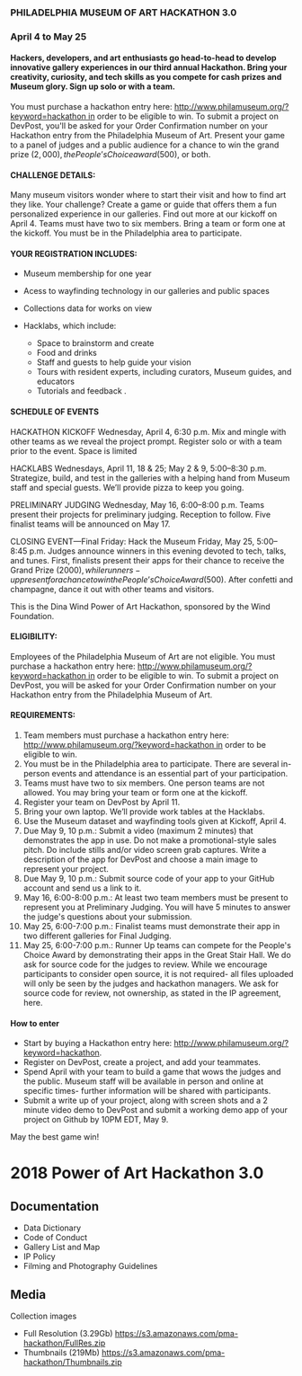### PHILADELPHIA MUSEUM OF ART HACKATHON 3.0
### April 4 to May 25

#### Hackers, developers, and art enthusiasts go head-to-head to develop innovative gallery experiences in our third annual Hackathon. Bring your creativity, curiosity, and tech skills as you compete for cash prizes and Museum glory. Sign up solo or with a team. 
You must purchase a hackathon entry here: http://www.philamuseum.org/?keyword=hackathon in order to be eligible to win. To submit a project on DevPost, you'll be asked for your Order Confirmation number on your Hackathon entry from the Philadelphia Museum of Art.
Present your game to a panel of judges and a public audience for a chance to win the grand prize ($2,000), the People’s Choice award ($500), or both.

#### CHALLENGE DETAILS:
Many museum visitors wonder where to start their visit and how to find art they like. Your challenge? Create a game or guide that offers them a fun personalized experience in our galleries. Find out more at our kickoff on April 4. Teams must have two to six members. Bring a team or form one at the kickoff. You must be in the Philadelphia area to participate.

#### YOUR REGISTRATION INCLUDES:

 - Museum membership for one year

- Acess to wayfinding technology in our galleries and public spaces
 - Collections data for works on view
 - Hacklabs, which include:
   - Space to brainstorm and create
   - Food and drinks
   - Staff and guests to help guide your vision
   - Tours with resident experts, including curators, Museum guides, and educators
   - Tutorials and feedback
.
#### SCHEDULE OF EVENTS

HACKATHON KICKOFF
Wednesday, April 4, 6:30 p.m.
Mix and mingle with other teams as we reveal the project prompt. Register solo or with a team prior to the event. Space is limited 

HACKLABS
Wednesdays, April 11, 18 & 25; May 2 & 9, 5:00–8:30 p.m.
Strategize, build, and test in the galleries with a helping hand from Museum staff and special guests. We’ll provide pizza to keep you going.

PRELIMINARY JUDGING
Wednesday, May 16, 6:00–8:00 p.m.
Teams present their projects for preliminary judging. Reception to follow. Five finalist teams will be announced on May 17.

CLOSING EVENT—Final Friday: Hack the Museum
Friday, May 25, 5:00–8:45 p.m.
Judges announce winners in this evening devoted to tech, talks, and tunes. First, finalists present their apps for their chance to receive the Grand Prize ($2000), while runners-up present for a chance to win the People’s Choice Award ($500). After confetti and champagne, dance it out with other teams and visitors.

This is the Dina Wind Power of Art Hackathon, sponsored by the Wind Foundation.

#### ELIGIBILITY:

Employees of the Philadelphia Museum of Art are not eligible.
You must purchase a hackathon entry here: http://www.philamuseum.org/?keyword=hackathon in order to be eligible to win. To submit a project on DevPost, you will be asked for your Order Confirmation number on your Hackathon entry from the Philadelphia Museum of Art.

#### REQUIREMENTS:

1. Team members must purchase a hackathon entry here: http://www.philamuseum.org/?keyword=hackathon in order to be eligible to win. 
2. You must be in the Philadelphia area to participate. There are several in-person events and attendance is an essential part of your participation.
3. Teams must have two to six members. One person teams are not allowed. You may bring your team or form one at the kickoff.
4. Register your team on DevPost by April 11.  
5. Bring your own laptop. We’ll provide work tables at the Hacklabs.
6. Use the Museum dataset and wayfinding tools given at Kickoff, April 4.
7. Due May 9, 10 p.m.: Submit a video (maximum 2 minutes) that demonstrates the app in use. Do not make a promotional-style sales pitch. Do include stills and/or video screen grab captures. Write a description of the app for DevPost and choose a main image to represent your project.
8. Due May 9, 10 p.m.: Submit source code of your app to your GitHub account and send us a link to it.
9. May 16, 6:00-8:00 p.m.: At least two team members must be present to represent you at Preliminary Judging. You will have 5 minutes to answer the judge's questions about your submission.
10. May 25, 6:00-7:00 p.m.: Finalist teams must demonstrate their app in two different galleries for Final Judging.
11. May 25, 6:00-7:00 p.m.: Runner Up teams can compete for the People's Choice Award by demonstrating their apps in the Great Stair Hall.
We do ask for source code for the judges to review. While we encourage participants to consider open source, it is not required- all files uploaded will only be seen by the judges and hackathon managers. We ask for source code for review, not ownership, as stated in the IP agreement, here. 

#### How to enter 

- Start by buying a Hackathon entry here: http://www.philamuseum.org/?keyword=hackathon.
- Register on DevPost, create a project, and add your teammates.
- Spend April with your team to build a game that wows the judges and the public. Museum staff will be available in person and online at specific times- further information will be shared with participants.
- Submit a write up of your project, along with screen shots and a 2 minute video demo to DevPost and submit a working demo app of your project on Github by 10PM EDT, May 9. 


May the best game win!



# 2018 Power of Art Hackathon 3.0

## Documentation

- Data Dictionary
- Code of Conduct
- Gallery List and Map
- IP Policy
- Filming and Photography Guidelines


## Media

Collection images
- Full Resolution (3.29Gb) https://s3.amazonaws.com/pma-hackathon/FullRes.zip
- Thumbnails (219Mb) https://s3.amazonaws.com/pma-hackathon/Thumbnails.zip

